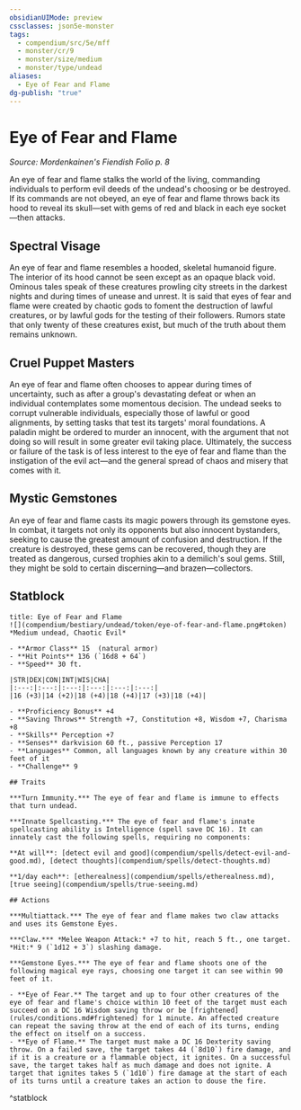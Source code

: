 ```yaml
---
obsidianUIMode: preview
cssclasses: json5e-monster
tags:
  - compendium/src/5e/mff
  - monster/cr/9
  - monster/size/medium
  - monster/type/undead
aliases:
  - Eye of Fear and Flame
dg-publish: "true"
---
```

# Eye of Fear and Flame
*Source: Mordenkainen's Fiendish Folio p. 8*  

An eye of fear and flame stalks the world of the living, commanding individuals to perform evil deeds of the undead's choosing or be destroyed. If its commands are not obeyed, an eye of fear and flame throws back its hood to reveal its skull—set with gems of red and black in each eye socket—then attacks.

## Spectral Visage

An eye of fear and flame resembles a hooded, skeletal humanoid figure. The interior of its hood cannot be seen except as an opaque black void. Ominous tales speak of these creatures prowling city streets in the darkest nights and during times of unease and unrest. It is said that eyes of fear and flame were created by chaotic gods to foment the destruction of lawful creatures, or by lawful gods for the testing of their followers. Rumors state that only twenty of these creatures exist, but much of the truth about them remains unknown.

## Cruel Puppet Masters

An eye of fear and flame often chooses to appear during times of uncertainty, such as after a group's devastating defeat or when an individual contemplates some momentous decision. The undead seeks to corrupt vulnerable individuals, especially those of lawful or good alignments, by setting tasks that test its targets' moral foundations. A paladin might be ordered to murder an innocent, with the argument that not doing so will result in some greater evil taking place. Ultimately, the success or failure of the task is of less interest to the eye of fear and flame than the instigation of the evil act—and the general spread of chaos and misery that comes with it.

## Mystic Gemstones

An eye of fear and flame casts its magic powers through its gemstone eyes. In combat, it targets not only its opponents but also innocent bystanders, seeking to cause the greatest amount of confusion and destruction. If the creature is destroyed, these gems can be recovered, though they are treated as dangerous, cursed trophies akin to a demilich's soul gems. Still, they might be sold to certain discerning—and brazen—collectors.

## Statblock

```ad-statblock
title: Eye of Fear and Flame
![](compendium/bestiary/undead/token/eye-of-fear-and-flame.png#token)
*Medium undead, Chaotic Evil*

- **Armor Class** 15  (natural armor)
- **Hit Points** 136 (`16d8 + 64`)
- **Speed** 30 ft.

|STR|DEX|CON|INT|WIS|CHA|
|:---:|:---:|:---:|:---:|:---:|:---:|
|16 (+3)|14 (+2)|18 (+4)|18 (+4)|17 (+3)|18 (+4)|

- **Proficiency Bonus** +4
- **Saving Throws** Strength +7, Constitution +8, Wisdom +7, Charisma +8
- **Skills** Perception +7
- **Senses** darkvision 60 ft., passive Perception 17
- **Languages** Common, all languages known by any creature within 30 feet of it
- **Challenge** 9

## Traits

***Turn Immunity.*** The eye of fear and flame is immune to effects that turn undead.

***Innate Spellcasting.*** The eye of fear and flame's innate spellcasting ability is Intelligence (spell save DC 16). It can innately cast the following spells, requiring no components:

**At will**: [detect evil and good](compendium/spells/detect-evil-and-good.md), [detect thoughts](compendium/spells/detect-thoughts.md)

**1/day each**: [etherealness](compendium/spells/etherealness.md), [true seeing](compendium/spells/true-seeing.md)

## Actions

***Multiattack.*** The eye of fear and flame makes two claw attacks and uses its Gemstone Eyes.

***Claw.*** *Melee Weapon Attack:* +7 to hit, reach 5 ft., one target. *Hit:* 9 (`1d12 + 3`) slashing damage.

***Gemstone Eyes.*** The eye of fear and flame shoots one of the following magical eye rays, choosing one target it can see within 90 feet of it.

- **Eye of Fear.** The target and up to four other creatures of the eye of fear and flame's choice within 10 feet of the target must each succeed on a DC 16 Wisdom saving throw or be [frightened](rules/conditions.md#frightened) for 1 minute. An affected creature can repeat the saving throw at the end of each of its turns, ending the effect on itself on a success.  
- **Eye of Flame.** The target must make a DC 16 Dexterity saving throw. On a failed save, the target takes 44 (`8d10`) fire damage, and if it is a creature or a flammable object, it ignites. On a successful save, the target takes half as much damage and does not ignite. A target that ignites takes 5 (`1d10`) fire damage at the start of each of its turns until a creature takes an action to douse the fire.  
```
^statblock